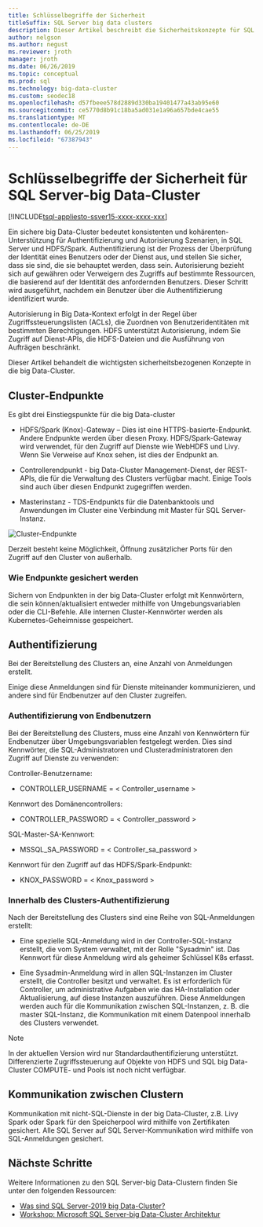```yaml
---
title: Schlüsselbegriffe der Sicherheit
titleSuffix: SQL Server big data clusters
description: Dieser Artikel beschreibt die Sicherheitskonzepte für SQL Server-2019 big Data-Cluster (Vorschau). Dies schließt ein, die die clusterendpunkte und die clusterauthentifizierung beschreibt.
author: nelgson
ms.author: negust
ms.reviewer: jroth
manager: jroth
ms.date: 06/26/2019
ms.topic: conceptual
ms.prod: sql
ms.technology: big-data-cluster
ms.custom: seodec18
ms.openlocfilehash: d57fbeee578d2889d330ba19401477a43ab95e60
ms.sourcegitcommit: ce5770d8b91c18ba5ad031e1a96a657bde4cae55
ms.translationtype: MT
ms.contentlocale: de-DE
ms.lasthandoff: 06/25/2019
ms.locfileid: "67387943"
---
```

# <a name="security-concepts-for-sql-server-big-data-clusters"></a>Schlüsselbegriffe der Sicherheit für SQL Server-big Data-Cluster

[!INCLUDE[tsql-appliesto-ssver15-xxxx-xxxx-xxx](../includes/tsql-appliesto-ssver15-xxxx-xxxx-xxx.md)]

Ein sichere big Data-Cluster bedeutet konsistenten und kohärenten-Unterstützung für Authentifizierung und Autorisierung Szenarien, in SQL Server und HDFS/Spark. Authentifizierung ist der Prozess der Überprüfung der Identität eines Benutzers oder der Dienst aus, und stellen Sie sicher, dass sie sind, die sie behauptet werden, dass sein. Autorisierung bezieht sich auf gewähren oder Verweigern des Zugriffs auf bestimmte Ressourcen, die basierend auf der Identität des anfordernden Benutzers. Dieser Schritt wird ausgeführt, nachdem ein Benutzer über die Authentifizierung identifiziert wurde.

Autorisierung in Big Data-Kontext erfolgt in der Regel über Zugriffssteuerungslisten (ACLs), die Zuordnen von Benutzeridentitäten mit bestimmten Berechtigungen. HDFS unterstützt Autorisierung, indem Sie Zugriff auf Dienst-APIs, die HDFS-Dateien und die Ausführung von Aufträgen beschränkt.

Dieser Artikel behandelt die wichtigsten sicherheitsbezogenen Konzepte in die big Data-Cluster.

## <a name="cluster-endpoints"></a>Cluster-Endpunkte

Es gibt drei Einstiegspunkte für die big Data-cluster

* HDFS/Spark (Knox)-Gateway – Dies ist eine HTTPS-basierte-Endpunkt. Andere Endpunkte werden über diesen Proxy. HDFS/Spark-Gateway wird verwendet, für den Zugriff auf Dienste wie WebHDFS und Livy. Wenn Sie Verweise auf Knox sehen, ist dies der Endpunkt an.

* Controllerendpunkt - big Data-Cluster Management-Dienst, der REST-APIs, die für die Verwaltung des Clusters verfügbar macht. Einige Tools sind auch über diesen Endpunkt zugegriffen werden.

* Masterinstanz - TDS-Endpunkts für die Datenbanktools und Anwendungen im Cluster eine Verbindung mit Master für SQL Server-Instanz.

![Cluster-Endpunkte](media/concept-security/cluster_endpoints.png)

Derzeit besteht keine Möglichkeit, Öffnung zusätzlicher Ports für den Zugriff auf den Cluster von außerhalb.

### <a name="how-endpoints-are-secured"></a>Wie Endpunkte gesichert werden

Sichern von Endpunkten in der big Data-Cluster erfolgt mit Kennwörtern, die sein können/aktualisiert entweder mithilfe von Umgebungsvariablen oder die CLI-Befehle. Alle internen Cluster-Kennwörter werden als Kubernetes-Geheimnisse gespeichert.  

## <a name="authentication"></a>Authentifizierung

Bei der Bereitstellung des Clusters an, eine Anzahl von Anmeldungen erstellt.

Einige diese Anmeldungen sind für Dienste miteinander kommunizieren, und andere sind für Endbenutzer auf den Cluster zugreifen.

### <a name="end-user-authentication"></a>Authentifizierung von Endbenutzern
Bei der Bereitstellung des Clusters, muss eine Anzahl von Kennwörtern für Endbenutzer über Umgebungsvariablen festgelegt werden. Dies sind Kennwörter, die SQL-Administratoren und Clusteradministratoren den Zugriff auf Dienste zu verwenden:

Controller-Benutzername:
 + CONTROLLER_USERNAME = < Controller_username >

Kennwort des Domänencontrollers:  
 + CONTROLLER_PASSWORD = < Controller_password >

SQL-Master-SA-Kennwort: 
 + MSSQL_SA_PASSWORD = < Controller_sa_password >

Kennwort für den Zugriff auf das HDFS/Spark-Endpunkt:
 + KNOX_PASSWORD = < Knox_password >

### <a name="intra-cluster-authentication"></a>Innerhalb des Clusters-Authentifizierung

Nach der Bereitstellung des Clusters sind eine Reihe von SQL-Anmeldungen erstellt:

* Eine spezielle SQL-Anmeldung wird in der Controller-SQL-Instanz erstellt, die vom System verwaltet, mit der Rolle "Sysadmin" ist. Das Kennwort für diese Anmeldung wird als geheimer Schlüssel K8s erfasst.

* Eine Sysadmin-Anmeldung wird in allen SQL-Instanzen im Cluster erstellt, die Controller besitzt und verwaltet. Es ist erforderlich für Controller, um administrative Aufgaben wie das HA-Installation oder Aktualisierung, auf diese Instanzen auszuführen. Diese Anmeldungen werden auch für die Kommunikation zwischen SQL-Instanzen, z. B. die master SQL-Instanz, die Kommunikation mit einem Datenpool innerhalb des Clusters verwendet.

> [!NOTE]
> In der aktuellen Version wird nur Standardauthentifizierung unterstützt. Differenzierte Zugriffssteuerung auf Objekte von HDFS und SQL big Data-Cluster COMPUTE- und Pools ist noch nicht verfügbar.

## <a name="intra-cluster-communication"></a>Kommunikation zwischen Clustern

Kommunikation mit nicht-SQL-Dienste in der big Data-Cluster, z.B. Livy Spark oder Spark für den Speicherpool wird mithilfe von Zertifikaten gesichert. Alle SQL Server auf SQL Server-Kommunikation wird mithilfe von SQL-Anmeldungen gesichert.

## <a name="next-steps"></a>Nächste Schritte

Weitere Informationen zu den SQL Server-big Data-Clustern finden Sie unter den folgenden Ressourcen:

- [Was sind SQL Server-2019 big Data-Cluster?](big-data-cluster-overview.md)
- [Workshop: Microsoft SQL Server-big Data-Cluster Architektur](https://github.com/Microsoft/sqlworkshops/tree/master/sqlserver2019bigdataclusters)
